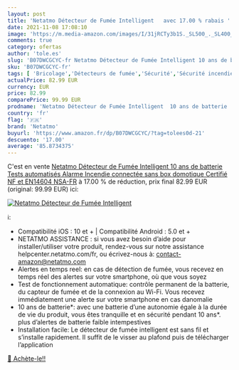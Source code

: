 ```yaml
---
layout: post
title: 'Netatmo Détecteur de Fumée Intelligent   avec 17.00 % rabais '
date: 2021-11-08 17:08:10
image: 'https://m.media-amazon.com/images/I/31jRCTy3b1S._SL500_._SL400_.jpg'
comments: true
category: ofertas
author: 'tole.es'
slug: 'B07DWCGCYC-fr Netatmo Détecteur de Fumée Intelligent 10 ans de batterie...'
sku: 'B07DWCGCYC-fr'
tags: [ 'Bricolage','Détecteurs de fumée','Sécurité','Sécurité incendie','netatmo', ]
actualPrice: 82.99 EUR
currency: EUR
price: 82.99
comparePrice: 99.99 EUR
prodname: 'Netatmo Détecteur de Fumée Intelligent  10 ans de batterie  Tests automatisés  Alarme Incendie connectée sans box domotique  Certifié NF et EN14604  NSA-FR'
country: 'fr'
flag: '🇫🇷'
brand: 'Netatmo'
buyurl: 'https://www.amazon.fr/dp/B07DWCGCYC/?tag=tolees0d-21'
descuento: '17.00'
average: '85.8734375'
---
```


C'est en vente [Netatmo Détecteur de Fumée Intelligent  10 ans de batterie  Tests automatisés  Alarme Incendie connectée sans box domotique  Certifié NF et EN14604  NSA-FR](https://www.amazon.fr/dp/B07DWCGCYC/?tag=tolees0d-21)  à  17.00 % de réduction, prix final  82.99 EUR (original: 99.99 EUR) ici:

[![Netatmo Détecteur de Fumée Intelligent  ](https://m.media-amazon.com/images/I/31jRCTy3b1S._SL500_._SL400_.jpg)](https://www.amazon.fr/dp/B07DWCGCYC/?tag=tolees0d-21)

ℹ️:

- Compatibilité iOS : 10 et + | Compatibilité Android : 5.0 et +
- NETATMO ASSISTANCE : si vous avez besoin d’aide pour installer/utiliser votre produit, rendez-vous sur notre assistance helpcenter.netatmo.com/fr, ou écrivez-nous à: contact-amazon@netatmo.com
- Alertes en temps reel: en cas de détection de fumée, vous recevez en temps réel des alertes sur votre smartphone, où que vous soyez
- Test de fonctionnement automatique: contrôle permanent de la batterie, du capteur de fumée et de la connexion au Wi-Fi. Vous recevez immédiatement une alerte sur votre smartphone en cas danomalie
- 10 ans de batterie*: avec une batterie d’une autonomie égale à la durée de vie du produit, vous êtes tranquille et en sécurité pendant 10 ans*. plus d’alertes de batterie faible intempestives
- Installation facile: Le détecteur de fumée intelligent est sans fil et s’installe rapidement. Il suffit de le visser au plafond puis de télécharger l’application

[🛒 Achète-le!!](https://www.amazon.fr/dp/B07DWCGCYC/?tag=tolees0d-21)
